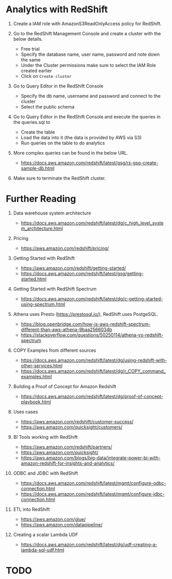 # Analytics with RedShift

1. Create a IAM role with AmazonS3ReadOnlyAccess policy for RedShift.

1. Go to the RedShift Management Console and create a cluster with the below details.
    - Free trial
    - Specify the database name, user name, password and note down the same
    - Under the Cluster permissions make sure to select the IAM Role created earlier
    - Click on `Create cluster`

1. Go to Query Editor in the RedShift Console
    - Specify the db name, username and password and connect to the cluster
    - Select the public schema

1. Go to Query Editor in the RedShift Console and execute the queries in the queries.sql to
    - Create the table
    - Load the data into it (the data is provided by AWS via S3)
    - Run queries on the table to do analytics

1. More complex queries can be found in the below URL.
    - https://docs.aws.amazon.com/redshift/latest/gsg/rs-gsg-create-sample-db.html

1. Make sure to terminate the RedShift cluster.

# Further Reading

1. Data warehouse system architecture
    - https://docs.aws.amazon.com/redshift/latest/dg/c_high_level_system_architecture.html

1. Pricing
    - https://aws.amazon.com/redshift/pricing/

1. Getting Started with RedShift
    - https://aws.amazon.com/redshift/getting-started/
    - https://docs.aws.amazon.com/redshift/latest/gsg/getting-started.html

1. Getting Started with RedShift Spectrum
    - https://docs.aws.amazon.com/redshift/latest/dg/c-getting-started-using-spectrum.html

1. Athena uses Presto (https://prestosql.io/), RedShift uses PostgeSQL.
    - https://blog.openbridge.com/how-is-aws-redshift-spectrum-different-than-aws-athena-9baa2566034b
    - https://stackoverflow.com/questions/50250114/athena-vs-redshift-spectrum

1. COPY Examples from different sources
    - https://docs.aws.amazon.com/redshift/latest/dg/using-redshift-with-other-services.html
    - https://docs.aws.amazon.com/redshift/latest/dg/r_COPY_command_examples.html

1. Building a Proof of Concept for Amazon Redshift
    - https://docs.aws.amazon.com/redshift/latest/dg/proof-of-concept-playbook.html

1. Uses cases
    - https://aws.amazon.com/redshift/customer-success/
    - https://aws.amazon.com/quicksight/customers/

1. BI Tools working with RedShift
    - https://aws.amazon.com/redshift/partners/
    - https://aws.amazon.com/quicksight/
    - https://aws.amazon.com/blogs/big-data/integrate-power-bi-with-amazon-redshift-for-insights-and-analytics/

1. ODBC and JDBC with RedShift
    - https://docs.aws.amazon.com/redshift/latest/mgmt/configure-odbc-connection.html
    - https://docs.aws.amazon.com/redshift/latest/mgmt/configure-jdbc-connection.html

1. ETL into RedShift
    - https://aws.amazon.com/glue/
    - https://aws.amazon.com/datapipeline/

1. Creating a scalar Lambda UDF
    - https://docs.aws.amazon.com/redshift/latest/dg/udf-creating-a-lambda-sql-udf.html

# TODO
